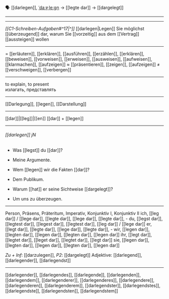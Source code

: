 🗣️ [[darlegen]], [ˈdaːɐ̯ˌleːɡn̩](https://youglish.com/pronounce/darlegen/german) → [[legte dar]] → [[dargelegt]]

---
---

*[[C1-Schreiben-Aufgaben#^17|^]]* [[darlegen|Legen]] Sie möglichst [[überzeugend]] dar, warum Sie [[vorzeitig]] aus dem [[Vertrag]] [[aussteigen]] wollen

---
= [[erläutern]], [[erklären]], [[ausführen]], [[erzählen]], [[erklären]], [[beweisen]], [[vorweisen]], [[erweisen]], [[ausweisen]], [[aufweisen]], [[klarmachen]], [[aufzeigen]]
≈ [[präsentieren]], [[zeigen]], [[aufzeigen]]
≠ [[verschweigen]], [[verbergen]]

---
to explain, to present  
излагать, представлять

---
[[Darlegung]], [[legen]], [[Darstellung]]

---
[[dar]]|[[leg]]|[[en]]
[[dar]] + [[legen]]


---
###### [[darlegen]] jN
- Was [[legst]] du [[dar]]?
- Meine Argumente.

- Wem [[legen]] wir die Fakten [[dar]]?
- Dem Publikum.

- Warum [[hat]] er seine Sichtweise [[dargelegt]]?
- Um uns zu überzeugen.

---
Person, Präsens, Präteritum, Imperativ, Konjunktiv I, Konjunktiv II
ich, [[leg dar]] / [[lege dar]], [[legte dar]], [[lege dar]], [[legte dar]], -
du, [[legst dar]], [[legtest dar]], [[legest dar]], [[legtest dar]], [[leg dar]] / [[lege dar]]
er, [[legt dar]], [[legte dar]], [[lege dar]], [[legte dar]], -
wir, [[legen dar]], [[legten dar]], [[legen dar]], [[legten dar]], [[legen dar]]
ihr, [[legt dar]], [[legtet dar]], [[leget dar]], [[legtet dar]], [[legt dar]]
sie, [[legen dar]], [[legten dar]], [[legen dar]], [[legten dar]], [[legen dar]]

*Zu + Inf*: [[darzulegen]], *P2*: [[dargelegt]]
Adjektive: [[darlegend]], [[darlegender]], [[darlegendst]]

---
[[darlegender]], [[darlegendes]], [[darlegende]], [[darlegenden]], [[darlegendem]], [[darlegenderer]], [[darlegenderes]], [[darlegendere]], [[darlegenderen]], [[darlegenderem]], [[darlegendster]], [[darlegendstes]], [[darlegendste]], [[darlegendsten]], [[darlegendstem]]